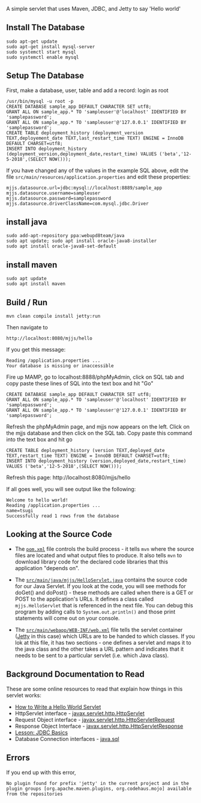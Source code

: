 
A simple servlet that uses Maven, JDBC, and Jetty to say 'Hello world'

Install The Database
------------------
    sudo apt-get update
    sudo apt-get install mysql-server
    sudo systemctl start mysql
    sudo systemctl enable mysql
    

Setup The Database
------------------

First, make a database, user, table and add a record:
login as root
    
    /usr/bin/mysql -u root -p
    CREATE DATABASE sample_app DEFAULT CHARACTER SET utf8;
    GRANT ALL ON sample_app.* TO 'sampleuser'@'localhost' IDENTIFIED BY 'samplepassword';
    GRANT ALL ON sample_app.* TO 'sampleuser'@'127.0.0.1' IDENTIFIED BY 'samplepassword';
    CREATE TABLE deployment_history (deployment_version TEXT,deployement_date TEXT,last_restart_time TEXT) ENGINE = InnoDB DEFAULT CHARSET=utf8;
    INSERT INTO deployment_history (deployment_version,deployment_date,restart_time) VALUES ('beta','12-5-2018',(SELECT NOW()));
    

If you have changed any of the values in the example SQL above, edit
the file `src/main/resources/application.properties` and edit these
properties:

    mjjs.datasource.url=jdbc:mysql://localhost:8889/sample_app
    mjjs.datasource.username=sampleuser
    mjjs.datasource.password=samplepassword
    mjjs.datasource.driverClassName=com.mysql.jdbc.Driver



install java 
------------
    sudo add-apt-repository ppa:webupd8team/java
    sudo apt update; sudo apt install oracle-java8-installer
    sudo apt install oracle-java8-set-default
    
install maven 
--------------
    sudo apt update
    sudo apt install maven
    
Build / Run
-----------

    mvn clean compile install jetty:run

Then navigate to 

    http://localhost:8080/mjjs/hello

If you get this message:

    Reading /application.properties ...
    Your database is missing or inaccessible

Fire up MAMP, go to localhost:8888/phpMyAdmin, click on SQL tab and
copy paste these lines of SQL into the text box and hit "Go"

    CREATE DATABASE sample_app DEFAULT CHARACTER SET utf8;
    GRANT ALL ON sample_app.* TO 'sampleuser'@'localhost' IDENTIFIED BY 'samplepassword';
    GRANT ALL ON sample_app.* TO 'sampleuser'@'127.0.0.1' IDENTIFIED BY 'samplepassword';

Refresh the phpMyAdmin page, and mjjs now appears on the left.
Click on the mjjs database and then click on the SQL tab. 
Copy paste this command into the text box and hit go

    CREATE TABLE deployment_history (version TEXT,deployed_date TEXT,restart_time TEXT) ENGINE = InnoDB DEFAULT CHARSET=utf8;
    INSERT INTO deployment_history (version,deployed_date,restart_time) VALUES ('beta','12-5-2018',(SELECT NOW()));

Refresh this page: http://localhost:8080/mjjs/hello

If all goes well, you will see output like the following:

    Welcome to hello world!
    Reading /application.properties ...
    name=tsugi
    Successfully read 1 rows from the database


Looking at the Source Code
--------------------------

* The [`pom.xml`](https://github.com/csev/maven-jetty-jdbc-servlet/blob/master/pom.xml) file controls the build process - it tells `mvn` where the source files 
are located and what output files to produce.  It also tells `mvn` to download library code
for the declared code libraries that this application "depends on".

* The [`src/main/java/mjjs/HelloServlet.java`](https://github.com/csev/maven-jetty-jdbc-servlet/blob/master/src/main/java/mjjs/HelloServlet.java) contains the source code for our Java Servlet.
If you look at the code, you will see methods for doGet() and doPost() - these methods are
called when there is a GET or POST to the application's URLs.  It defines a class called
`mjjs.HelloServlet` that is referenced in the next file.   You can debug this program by 
adding calls to `System.out.println()` and those print statements will come out on your console.

* The [`src/main/webapp/WEB-INF/web.xml`](https://github.com/csev/maven-jetty-jdbc-servlet/blob/master/src/main/webapp/WEB-INF/web.xml) file tells the servlet container ([Jetty](http://www.eclipse.org/jetty/) in this case)
which URLs are to be handed to which classes.  If you lok at this file, it has two 
sections - one defines a servlet and maps it to the java class and the other takes a URL
pattern and indicates that it needs to be sent to a particular servlet (i.e. which Java class).

    
Background Documentation to Read
--------------------------------

These are some online resources to read that explain how things in this servlet works:

* [How to Write a Hello World Servlet](http://stackoverflow.com/questions/18821227/how-to-write-hello-world-servlet-example)
* HttpServlet interface - [javax.servlet.http.HttpServlet](http://docs.oracle.com/javaee/6/api/javax/servlet/http/HttpServlet.html)
* Request Object interface - [javax.servlet.http.HttpServletRequest](http://docs.oracle.com/javaee/6/api/javax/servlet/http/HttpServletRequest.html)
* Response Object Interface - [javax.servlet.http.HttpServletResponse](http://docs.oracle.com/javaee/6/api/javax/servlet/http/HttpServletResponse.html)
* [Lesson: JDBC Basics](https://docs.oracle.com/javase/tutorial/jdbc/basics/)
* Database Connection interfaces - [java.sql](http://docs.oracle.com/javase/7/docs/api/java/sql/package-summary.html)


Errors
------

If you end up with this error, 

    No plugin found for prefix 'jetty' in the current project and in the
    plugin groups [org.apache.maven.plugins, org.codehaus.mojo] available
    from the repositories


